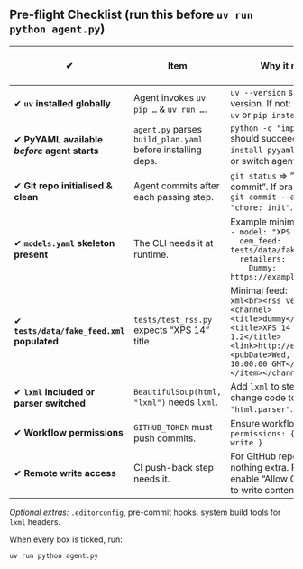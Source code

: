 ## Pre-flight Checklist (run this **before** `uv run python agent.py`)

| ✔︎ | Item | Why it matters | Quick check / fix |
|---|------|----------------|-------------------|
| ✔︎ **`uv` installed globally** | Agent invokes `uv pip …` & `uv run …`. | `uv --version` should print a version. If not: `pipx install uv` or `pip install uv`. |
| ✔︎ **PyYAML available *before* agent starts** | `agent.py` parses `build_plan.yaml` before installing deps. | `python -c "import yaml"` should succeed. If not, `pip install pyyaml` (outside env) or switch agent to `json`. |
| ✔︎ **Git repo initialised & clean** | Agent commits after each passing step. | `git status` ⇒ “nothing to commit”. If brand-new repo: `git commit --allow-empty -m "chore: init"`. |
| ✔︎ **`models.yaml` skeleton present** | The CLI needs it at runtime. | Example minimal file:  <br>`- model: "XPS 14"`<br>`  oem_feed: tests/data/fake_feed.xml`<br>`  retailers:`<br>`    Dummy: https://example.com` |
| ✔︎ **`tests/data/fake_feed.xml` populated** | `tests/test_rss.py` expects “XPS 14” title. | Minimal feed:  <br>```xml<br><rss version="2.0"><channel><title>dummy</title><item><title>XPS 14 BIOS 1.2</title><link>http://example</link><pubDate>Wed, 23 Apr 2025 10:00:00 GMT</pubDate></item></channel></rss>``` |
| ✔︎ **`lxml` included or parser switched** | `BeautifulSoup(html, "lxml")` needs `lxml`. | Add `lxml` to step-4 `deps:` *or* change code to `"html.parser"`. |
| ✔︎ **Workflow permissions** | `GITHUB_TOKEN` must push commits. | Ensure workflow YAML has:<br>`permissions: { contents: write }` |
| ✔︎ **Remote write access** | CI push-back step needs it. | For GitHub repo you own: nothing extra. For forks/orgs: enable “Allow GitHub Actions to write contents”. |

*Optional extras:* `.editorconfig`, pre-commit hooks, system build tools for `lxml` headers.

When every box is ticked, run:

```bash
uv run python agent.py
